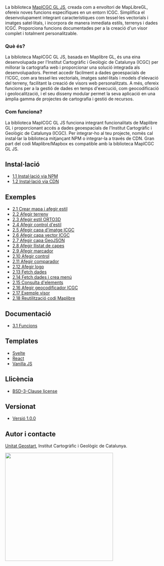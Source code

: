 La biblioteca <a target="_blank" href="https://github.com/OpenICGC/mapicgc-gl-js">MapICGC GL JS</a>, creada com a envoltori de MapLibreGL, ofereix noves funcions específiques en un entorn ICGC. Simplifica el desenvolupament integrant característiques com tessel·les vectorials i imatges satel·litals, i incorpora de manera inmediata estils, terrenys i dades ICGC. 
Proporciona funcions documentades per a la creació d'un visor complet i totalment personalitzable.

### Què és?

La biblioteca MapICGC GL JS, basada en Maplibre GL, és una eina desenvolupada per l'Institut Cartogràfic i Geològic de Catalunya (ICGC) per millorar la cartografia web i proporcionar una solució integrada als desenvolupadors. Permet accedir fàcilment a dades geoespacials de l'ICGC, com ara tessel·les vectorials, imatges satel·litals i models d'elevació del terreny, facilitant la creació de visors web personalitzats. A més, ofereix funcions per a la gestió de dades en temps d'execució, com geocodificació i geolocalització, i el seu disseny modular permet la seva aplicació en una àmplia gamma de projectes de cartografia i gestió de recursos.

### Com funciona?

La biblioteca MapICGC GL JS funciona integrant funcionalitats de Maplibre GL i proporcionant accés a dades geoespacials de l'Institut Cartogràfic i Geològic de Catalunya (ICGC). Per integrar-ho al teu projecte, nomès cal instal·lar la biblioteca mitjançant NPM o integrar-la a través de CDN. Gran part del codi Maplibre/Mapbox es compatible amb la biblioteca MapICGC GL JS.


## Instal·lació

  * [1.1 Instal·lació via NPM](1.1.Inst_npm.md)
  * [1.2 Instal·lació via CDN](1.2.Inst_cdn.md)
 
## Exemples
 * [2.1 Crear mapa i afegir estil](2.1.0.Map.md)
 * [2.2 Afegir terreny](2.1.2.AddICGCTerrain.md)
 * [2.3 Afegir estil ORTO3D](2.1.3.3dStyle.md)
 * [2.4 Afegir control d'estil](2.2.AddBasemap.md)
 * [2.5 Afegir capa d'imatge ICGC](2.3.AddImageLayerICGC.md)
 * [2.6 Afegir capa vector ICGC](2.4.AddVectorLayerICGC.md)
 * [2.7 Afegir capa GeoJSON](2.5.AddLayerGeojson.md)
 * [2.8 Afegir llistat de capes](2.6.AddLayerTree.md)
 * [2.9 Afegir marcador](2.7.AddMarker.md)
 * [2.10 Afegir control](2.8.AddControl.md)
 * [2.11 Afegir comparador](2.9.AddCompare.md)
 * [2.12 Afegir logo](2.10.AddLogo.md)
 * [2.13 Fetch dades](2.11.FetchData.md)
 * [2.14 Fetch dades i crea menú](2.12.FetchDataAndMenu.md)
 * [2.15 Consulta d'elements](2.13.AddFeatureQuery.md)
 * [2.16 Afegir geocodificador ICGC](2.14.AddGeocoderICGC.md)
 * [2.17 Exemple visor](2.20.AdvancedExample.md)
 * [2.18 Reutilització codi Maplibre](2.21.Maplibre2Mapicgc.md)

## Documentació
  * [3.1 Funcions](3.1.Funcions_doc.md)

## Templates
  * <a target="_blank" href="https://github.com/OpenICGC/basic-mapicgc-gl-js-viewer-svelte">Svelte</a>
  * <a target="_blank" href="https://github.com/OpenICGC/basic-mapicgc-gl-js-viewer-react">React</a>
  * <a target="_blank" href="https://github.com/OpenICGC/basic-mapicgc-gl-js-viewer-js">Vanilla JS</a>

## Llicència

* <a target="_blank" href="https://opensource.org/license/bsd-3-clause">BSD-3-Clause license</a>

## Versionat

* <a target="_blank" href="https://www.npmjs.com/package/mapicgc-gl-js">Versió 1.0.0</a>


## Autor i contacte
[Unitat Geostart](mailto:geostart@icgc.cat), Institut Cartogràfic i Geològic de Catalunya.



<a target="_blank" href="https://icgc.cat/"><img src="https://tilemaps.icgc.cat/cdn/logos/icgc_gencat_logos_color.png" width="350"></a>

